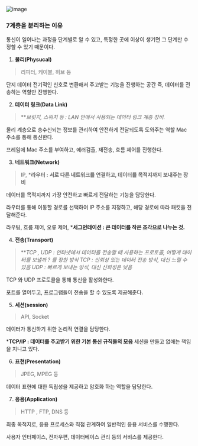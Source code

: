 ![image](https://github.com/user-attachments/assets/449f9755-4114-4564-be2d-d323ab463bdf)

### 7계층을 분리하는 이유

통신이 일어나는 과정을 단계별로 알 수 있고, 특정한 곳에 이상이 생기면 그 단계만 수정할 수 있기 때문이다.

1. **물리(Physucal)**

> 리피터, 케이블, 허브 등
> 

단지 데이터 전기적인 신호로 변환해서 주고받는 기능을 진행하는 공간
즉, 데이터를 전송하는 역할만 진행한다.

2. **데이터 링크(Data Link)**

> ***브릿지, *스위치 등 : LAN 안에서 사용되는 데이터 링크 계층 장비.**
> 

물리 계층으로 송수신되는 정보를 관리하여 안전하게 전달되도록 도와주는 역할
Mac 주소를 통해 통신한다.

프레임에 Mac 주소를 부여하고, 에러검출, 재전송, 흐름 제어를 진행한다.

3. **네트워크(Network)**

> IP, ***라우터 : 서로 다른 네트워크를 연결하고, 데이터를 목적지까지 보내주는 장비**
> 

데이터를 목적지까지 가장 안전하고 빠르게 전달하는 기능을 담당한다.

라우터를 통해 이동할 경로를 선택하여 IP 주소를 지정하고, 해당 경로에 따라 패킷을 전달해준다.

라우팅, 흐름 제어, 오류 제어, ***세그먼테이션 : 큰 데이터를 작은 조각으로 나누는 것.**

4. **전송(Transport)**

> ***TCP , *UDP : 인터넷에서 데이터를 전송할 때 사용하는 프로토콜, 어떻게 데이터를 보낼까 ? 를 정한 방식
TCP : 신뢰성 있는 데이터 전송 방식, 대신 느릴 수 있음
UDP : 빠르게 보내는 방식, 대신 신뢰성은 낮음**
> 

TCP 와 UDP 프로토콜을 통해 통신을 활성화한다.

포트를 열어두고, 프로그램들이 전송을 할 수 있도록 제공해준다.

5. **세션(session)**

> API, Socket
> 

데이터가 통신하기 위한 논리적 연결을 담당한다.

***TCP/IP : 데이터를 주고받기 위한 기본 통신 규칙들의 모음** 세션을 만들고 없애는 책임을 지니고 있다.

6. **표현(Presentation)**

> JPEG, MPEG 등
> 

데이터 표현에 대한 독립성을 제공하고 암호화 하는 역할을 담당한다.

7. **응용(Application)**

> HTTP , FTP, DNS 등
> 

최종 목적지로, 응용 프로세스와 직접 관계하여 일반적인 응용 서비스를 수행한다.

사용자 인터페이스, 전자우편, 데이터베이스 관리 등의 서비스를 제공한다.
